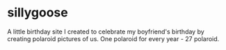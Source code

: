 # sillygoose
A little birthday site I created to celebrate my boyfriend's birthday by creating polaroid pictures of us. One polaroid for every year - 27 polaroid.

